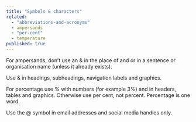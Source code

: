 ```yaml
---
title: "Symbols & characters"
related:
  - "abbreviations-and-acronyms"
  - ampersands
  - "per-cent"
  - temperature
published: true
---
```


For ampersands, don’t use an & in the place of and or in a sentence or organisation name (unless it already exists).

Use & in headings, subheadings, navigation labels and graphics.

For percentage use % with numbers (for example 3%) and in headers, tables and graphics. Otherwise use per cent, not percent. Percentage is one word.

Use the @ symbol in email addresses and social media handles only.
